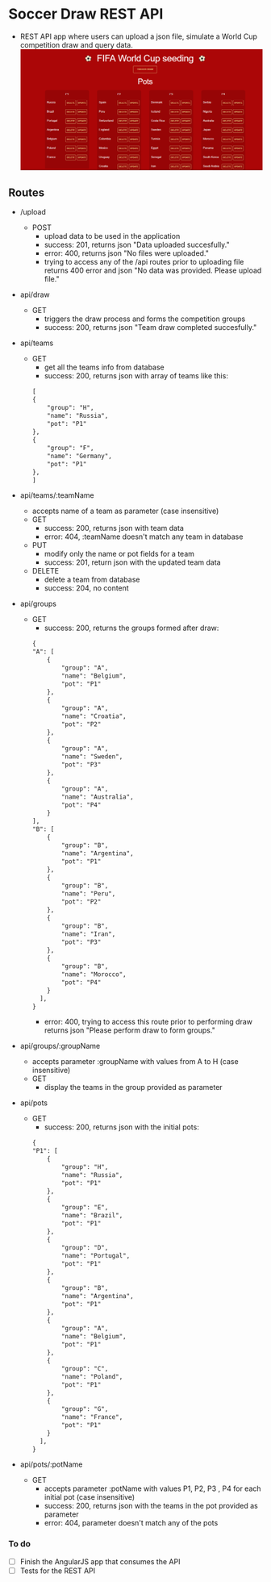 # Soccer Draw REST API #

* REST API app where users can upload a json file, simulate a World Cup competition draw and query data.
![AngularJS FrontEnd](https://github.com/SpataruLoredana/SoccerDrawREST/blob/master/UI/img/icon.png)

## Routes ##

* /upload
  * POST
    - upload data to be used in the application
    - success: 201, returns json "Data uploaded succesfully."
    - error: 400, returns json "No files were uploaded."
    - trying to access any of the /api routes prior to uploading file returns 400 error and json "No data was provided. Please upload file."
* api/draw
  * GET
    - triggers the draw process and forms the competition groups
    - success: 200, returns json "Team draw completed succesfully."
* api/teams
  * GET
    - get all the teams info from database
    - success: 200, returns json with array of teams like this:
    ```
    [
    {
        "group": "H",
        "name": "Russia",
        "pot": "P1"
    },
    {
        "group": "F",
        "name": "Germany",
        "pot": "P1"
    },  
    ]    
    ```
* api/teams/:teamName
  - accepts name of a team as parameter (case insensitive)
  * GET
    - success: 200, returns json with team data
    - error: 404, :teamName doesn't match any team in database
  * PUT
    - modify only the name or pot fields for a team
    - success: 201, return json with the updated team data
  * DELETE
    - delete a team from database
    - success: 204, no content
* api/groups
  * GET
    - success: 200, returns the groups formed after draw:
    ```
    {
    "A": [
        {
            "group": "A",
            "name": "Belgium",
            "pot": "P1"
        },
        {
            "group": "A",
            "name": "Croatia",
            "pot": "P2"
        },
        {
            "group": "A",
            "name": "Sweden",
            "pot": "P3"
        },
        {
            "group": "A",
            "name": "Australia",
            "pot": "P4"
        }
    ],
    "B": [
        {
            "group": "B",
            "name": "Argentina",
            "pot": "P1"
        },
        {
            "group": "B",
            "name": "Peru",
            "pot": "P2"
        },
        {
            "group": "B",
            "name": "Iran",
            "pot": "P3"
        },
        {
            "group": "B",
            "name": "Morocco",
            "pot": "P4"
        }
      ],
    }
    ```
    - error: 400, trying to access this route prior to performing draw returns json "Please perform draw to form groups."
* api/groups/:groupName
  - accepts parameter :groupName with values from A to H (case insensitive)
  * GET
    - display the teams in the group provided as parameter
* api/pots
  * GET
    - success: 200, returns json with the initial pots:
    ```
    {
    "P1": [
        {
            "group": "H",
            "name": "Russia",
            "pot": "P1"
        },
        {
            "group": "E",
            "name": "Brazil",
            "pot": "P1"
        },
        {
            "group": "D",
            "name": "Portugal",
            "pot": "P1"
        },
        {
            "group": "B",
            "name": "Argentina",
            "pot": "P1"
        },
        {
            "group": "A",
            "name": "Belgium",
            "pot": "P1"
        },
        {
            "group": "C",
            "name": "Poland",
            "pot": "P1"
        },
        {
            "group": "G",
            "name": "France",
            "pot": "P1"
        }
      ],
    }
    ```

* api/pots/:potName
  * GET
    - accepts parameter :potName with values P1, P2, P3 , P4 for each initial pot (case insensitive)
    - success: 200, returns json with the teams in the pot provided as parameter
    - error: 404, parameter doesn't match any of the pots

### To do ###
- [ ] Finish the AngularJS app that consumes the API
- [ ] Tests for the REST API
